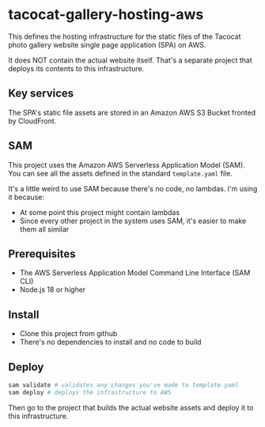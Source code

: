 # tacocat-gallery-hosting-aws

This defines the hosting infrastructure for the static files of the Tacocat photo gallery website single page application (SPA) on AWS.

It does NOT contain the actual website itself.  That's a separate project that deploys its contents to this infrastructure.

## Key services

The SPA's static file assets are stored in an Amazon AWS S3 Bucket fronted by CloudFront. 

## SAM
This project uses the Amazon AWS Serverless Application Model (SAM).  You can see all the assets defined in the standard `template.yaml` file.

It's a little weird to use SAM because there's no code, no lambdas.  I'm using it because:
 - At some point this project might contain lambdas
 - Since every other project in the system uses SAM, it's easier to make them all similar

## Prerequisites

- The AWS Serverless Application Model Command Line Interface (SAM CLI)
- Node.js 18 or higher

## Install

- Clone this project from github
- There's no dependencies to install and no code to build

## Deploy

```bash
sam validate # validates any changes you've made to template.yaml
sam deploy # deploys the infrastructure to AWS
```

Then go to the project that builds the actual website assets and deploy it to this infrastructure.

